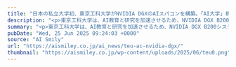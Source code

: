 ```yaml
---
title: "日本の私立大学初、東京工科大学がNVIDIA DGXのAIスパコンを構築。「AI大学」構想を加速"
description: "<p>東京工科大学は、AI教育と研究を加速させるため、NVIDIA DGX B200システムを用いた日本の私立大学最大のAIスーパーコンピューターを構築し、2025年10月に本格稼働予定です。 このニュースのポイント 東京工科 [&#8230;]</p> <p>The post <a href='https://aismiley.co.jp/ai_news/teu-ac-nvidia-dgx/'>日本の私立大学初、東京工科大学がNVIDIA DGXのAIスパコンを構築。「AI大学」構想を加速</a> first appeared on <a href='https://aismiley.co.jp'>AIポータルメディアAIsmiley</a>.</p>"
summary: "<p>東京工科大学は、AI教育と研究を加速させるため、NVIDIA DGX B200システムを用いた日本の私立大学最大のAIスーパーコンピューターを構築し、2025年10月に本格稼働予定です。 このニュースのポイント 東京工科 [&#8230;]</p> <p>The post <a href='https://aismiley.co.jp/ai_news/teu-ac-nvidia-dgx/'>日本の私立大学初、東京工科大学がNVIDIA DGXのAIスパコンを構築。「AI大学」構想を加速</a> first appeared on <a href='https://aismiley.co.jp'>AIポータルメディアAIsmiley</a>.</p>"
pubDate: "Wed, 25 Jun 2025 09:24:03 +0000"
source: "AI Smily"
url: "https://aismiley.co.jp/ai_news/teu-ac-nvidia-dgx/"
thumbnail: "https://aismiley.co.jp/wp-content/uploads/2025/06/teu0.png"
---
```


